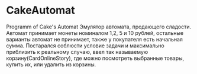 # CakeAutomat
Programm of Cake's Automat
Эмулятор автомата, продающего сладости. Автомат принимает монеты номиналом 1,2, 5 и 10 рублей, остальные варианты автомат не принимает, также у покупателя есть начальная сумма. Постарался соблюсти условие задачи и максимально приблизить к реальному случаю, ввел так называемую корзину(CardOnlineStory), где можно посмотреть выбранные товары, купить их, или удалить из корзины.
